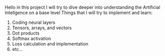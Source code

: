 Hello in this project I will try to dive deeper into understanding the Artificial Intellgence on a base level
Things that I will try to implement and learn:

1. Coding neural layers
2. Tensors, arrays, and vectors
3. Dot products
4. Softmax activation
5. Loss calculation and implementation
6. etc...
